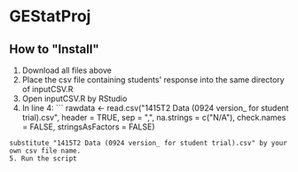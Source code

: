# GEStatProj

## How to "Install"
1. Download all files above
2. Place the csv file containing students' response into the same directory of inputCSV.R
3. Open inputCSV.R by RStudio
4. In line 4: ```
rawdata <- read.csv("1415T2 Data (0924 version_ for student trial).csv", header = TRUE, sep = ",", na.strings = c("N/A"), check.names = FALSE, stringsAsFactors = FALSE)
```
substitute "1415T2 Data (0924 version_ for student trial).csv" by your own csv file name.
5. Run the script
